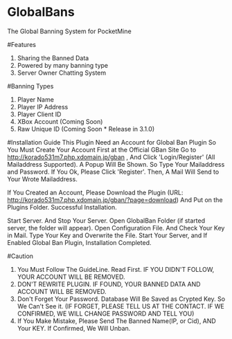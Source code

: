 # GlobalBans
The Global Banning System for PocketMine

#Features
1. Sharing the Banned Data
2. Powered by many banning type
3. Server Owner Chatting System

#Banning Types
1. Player Name
2. Player IP Address
3. Player Client ID
4. XBox Account (Coming Soon)
5. Raw Unique ID (Coming Soon * Release in 3.1.0)

#Installation Guide
This Plugin Need an Account for Global Ban Plugin
So You Must Create Your Account First at the Official GBan Site
Go to http://korado531m7.php.xdomain.jp/gban , And Click 'Login/Register' (All Mailaddress Supported).
A Popup Will Be Shown. So Type Your Mailaddress and Password.
If You Ok, Please Click 'Register'.
Then, A Mail Will Send to Your Wrote Mailaddress.

If You Created an Account, Please Download the Plugin (URL: http://korado531m7.php.xdomain.jp/gban/?page=download)
And Put on the Plugins Folder. Successful Installation.

Start Server. And Stop Your Server.
Open GlobalBan Folder (if started server, the folder will appear).
Open Configuration File. And Check Your Key in Mail.
Type Your Key and Overwrite the File.
Start Your Server, and If Enabled Global Ban Plugin, Installation Completed.


#Caution
1. You Must Follow The GuideLine. Read First.
   IF YOU DIDN'T FOLLOW, YOUR ACCOUNT WILL BE REMOVED.
2. DON'T REWRITE PLUGIN. IF FOUND, YOUR BANNED DATA AND ACCOUNT WILL BE REMOVED.
3. Don't Forget Your Password. Database Will Be Saved as Crypted Key. So We Can't See it.
   (IF FORGET, PLEASE TELL US AT THE CONTACT. IF WE CONFIRMED, WE WILL CHANGE PASSWORD AND TELL YOU)
4. If You Make Mistake, Please Send The Banned Name(IP, or Cid), AND Your KEY. If Confirmed, We Will Unban.
